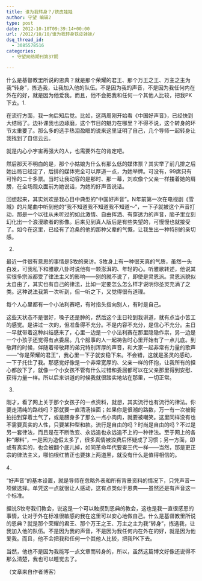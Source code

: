 ```yaml
---
title: 谁为我转身？/铁皮娃娃
author: 守望 编辑2
type: post
date: 2012-10-10T09:39:14+00:00
url: /2012/10/10/谁为我转身铁皮娃娃/
dsq_thread_id:
  - 3085578516
categories:
  - 守望网络期刊第37期

---
```

什么是基督教里所说的恩典？就是那个荣耀的君王、那个万王之王、万主之主为我“转身”，拣选我，让我加入他的队伍。不是因为我的声音，不是因为我任何内在外在的好，就是因为他爱我。而且，他不会把我和任何一个其他人比较，把我PK下去。<!--more-->1.

在流行方面，我一向后知后觉。比如，这两周刚开始看《中国好声音》，已经快到大结局了。边补课我也边琢磨，这个节目的魅力在哪里？不得不说，这个转身的环节太重要了。那么多的选手热泪盈眶的说来这里证明了自己，几个导师一起转身让我找到了自信云云。

就是内心小宇宙再强大的人，也需要外在的肯定吧。

然后那天不明白的是，那个小姑娘为什么有那么低的媒体票？其实举了前几排之后她出局已经定了，后排的媒体完全可以厚道一点，为她举牌。可没有，99席只有可怜的二十多票。当时让我动容的是那时、那一幕，刘欢像个父亲一样搂着她的肩膀，在全场观众面前为她说话，为她的好声音说话。

回想起来，其实刘欢是我心目中典型的“中国好声音”。N年前第一次在电视剧《雪城》的片尾曲中听到他的“我不知道我不知道我不知道～”，一下子就被这个声音打动，那是一个以往从未听过的如此激情、自由挥洒、有穿透力的声音，脑子里立刻幻化出一个浪漫歌者的影像。后来见到真人版后是有些失望的，可慢慢也就接受了。如今在这里，已经有了沧桑的他的那种父辈的气慨，让我生出一种特别的亲切感。

2.

最近一件很有意思的事情是S牧的来访。S牧身上有一种很天真的气质，虽然一头白发，可我私下和雅歌八卦时说他有一颗澎湃的、年轻的心。听雅歌转述，他说其实很多宗派都受了律法主义的影响——别的就不说了，即使是灵恩派。灵恩派貌似太自由了，其实也有自己的律法，比如一定要怎么怎么样才说明你圣灵充满了之类。这种说法我第一次听到，但一听之下，又觉得很有道理。

每个人心里都有一个小法利赛吧，有时指头指向别人，有时是自己。

这些天状态不是很好，嗓子还是肿的，然后这个主日轮到我讲道，就有点当小苦工的感觉。是讲过一次的，但准备得不充分。不是内容不充分，是信心不充分。主日一早就带着这种纠结感来了，心里一边是一个小法利赛在那里隐隐作祟，另一边是一个小孩子还觉得有点委屈。几个服事的人一起祷告时心里开始有了一点儿底。到敬拜的时候，伴随着带敬拜的弟兄特别浑厚的声音，和大家一起非常有力量的歌声——“你是荣耀的君王”，我心里一下子就安稳下来。不会错，这就是圣灵的感动，一下子托住了我。那感觉好像是一个非常宽厚的、父亲一样的怀抱，让我所有的担心都放下了，就像一个小女孩不管有什么过错和委屈都可以在父亲那里得到安慰、获得力量一样。所以后来讲道的时候我就很踏实地站在那里，一切正常。

3.

刚才，看了网上关于那个女孩子的一点资料，就想，其实流行也有流行的律法。你要走清纯的路线吗？那就要一直清汤挂面；如果你是很潮的路数，万一有一次被街拍拍到穿着土气了，或是腰身多了那么一点小肉肉，就要被嘲笑。这里同样没有也不需要真实的人性，只要某种型和款。流行是自由的吗？时尚是自由的吗？不过是另一套律法，而且是在不断改变、永远追也永远追不上的一种律法。至于网上的各种“爆料”，一是因为造假太多了，很多真情被浪费后怀疑成了习惯；另一方面，即或有真实的，也会被翻个底儿掉，如同革命年代要查三代一样——当然，那是更正宗的律法主义，哪怕根红苗正也要抹上两道黑，就没有什么是值得相信的。

4．

“好声音”的基本设置，就是导师在忽略外表和所有背景资料的情况下，只凭声音一项做选择。单凭这一点就很让人感动，这有点类似于恩典——虽然还是有声音这一个标准。

据说S牧夸我们教会，说这是一个可以触摸到恩典的教会，这也是我一直很感恩的事情，让对于外在标准很敏感的我在这里可以安心地做自己。什么是基督教里所说的恩典？就是那个荣耀的君王、那个万王之王、万主之主为我“转身”，拣选我，让我加入他的队伍。不是因为我的声音，不是因为我任何内在外在的好，就是因为他爱我。而且，他不会把我和任何一个其他人比较，把我PK下去。

当然，他也不是因为我能写一点文章而转身的，所以，虽然这篇博文好像还说得不那么清楚，我也可以睡觉去了。

（文章来自作者博客）